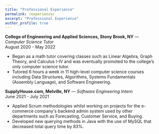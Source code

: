 ```yaml
---
title: "Professional Experience"
permalink: /experience/
excerpt: "Professional Experience"
author_profile: true
---
```

**College of Engineering and Applied Sciences, Stony Brook, NY** — _Computer Science Tutor_\
August 2020 - May 2022

- Began as a math tutor covering classes such as Linear Algebra, Graph Theory, and Calculus I-IV and was eventually
promoted to the college’s only computer science tutor.
- Tutored 6 hours a week in 11 high-level computer science courses including Data Structures, Algorithms, Systems
Fundamentals (Assembly Language), and Software Engineering.

**SupplyHouse.com, Melville, NY** — _Software Engineering Intern_\
June 2021 - July 2021

- Applied Scrum methodologies whilst working on projects for the e-commerce company's backend admin system used
by other departments such as Forecasting, Customer Service, and Buying.
- Developed new querying methods in Java with the use of MySQL that decreased total query time by 83%.
